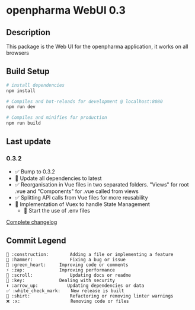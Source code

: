 # openpharma WebUI 0.3

## Description
This package is the Web UI for the openpharma application, it works on all browsers


## Build Setup

``` bash
# install dependencies
npm install

# Compiles and hot-reloads for development @ localhost:8080
npm run dev

# Compiles and minifies for production
npm run build
```

## Last update

### 0.3.2
  - ✅ Bump to 0.3.2
  - 🔁 Update all dependencies to latest
  - ✅ Reorganisation in Vue files in two separated folders. "Views" for root .vue and "Components" for .vue called from views
  - ✅ Splitting API calls from Vue files for more reusability
  - 🚧 Implementation of Vuex to handle State Management
	- 🔑 Start the use of .env files

[Complete changelog](https://github.com/Bworld-Studio/openpharmaUI/blob/main/CHANGELOG.md)

## Commit Legend
```
🚧 :construction:		Adding a file or implementing a feature
🔨 :hammer:				Fixing a bug or issue
💚 :green_heart:		Improving code or comments
⚡ :zap:				Improving performance
📜 :scroll:				Updating docs or readme
🔑 :key:				Dealing with security
⬆️ :arrow_up:			Updating dependencies or data
✅ :white_check_mark:	New release is built
👕 :shirt:				Refactoring or removing linter warnings
❌ :x:					Removing code or files
```

